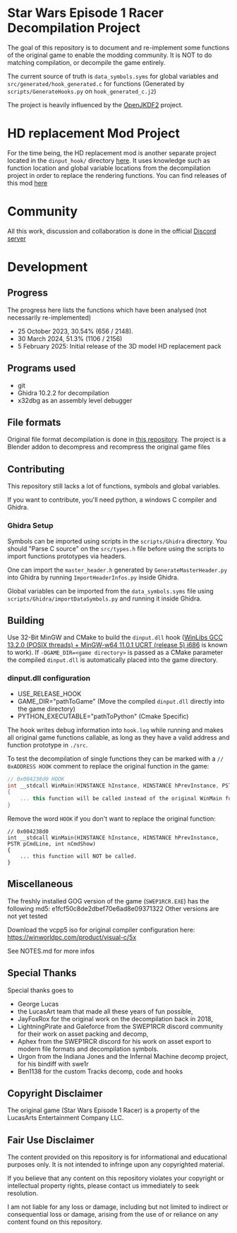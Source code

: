 # Star Wars Episode 1 Racer Decompilation Project

The goal of this repository is to document and re-implement some functions of the original game to enable the modding community.
It is NOT to do matching compilation, or decompile the game entirely.

The current source of truth is `data_symbols.syms` for global variables and `src/generated/hook_generated.c` for functions (Generated by `scripts/GenerateHooks.py` on `hook_generated_c.j2`)

The project is heavily influenced by the [OpenJKDF2](https://github.com/shinyquagsire23/OpenJKDF2) project.

# HD replacement Mod Project
For the time being, the HD replacement mod is another separate project located in the `dinput_hook/` directory [here](https://github.com/tim-tim707/SW_RACER_RE/tree/master/dinput_hook).
It uses knowledge such as function location and global variable locations from the decompilation project in order to replace the rendering functions.
You can find releases of this mod [here](https://github.com/tim-tim707/SW_RACER_RE/releases)

# Community
All this work, discussion and collaboration is done in the official [Discord server](https://discord.com/servers/star-wars-episode-i-racer-441839750555369474)

# Development
## Progress
The progress here lists the functions which have been analysed (not necessarily re-implemented)
- 25 October 2023, 30.54% (656 / 2148).
- 30 March 2024, 51.3% (1106 / 2156)
- 5 February 2025: Initial release of the 3D model HD replacement pack

## Programs used
- git
- Ghidra 10.2.2 for decompilation
- x32dbg as an assembly level debugger

## File formats
Original file format decompilation is done in [this repository](https://github.com/louriccia/blender-swe1r).
The project is a Blender addon to decompress and recompress the original game files

## Contributing
This repository still lacks a lot of functions, symbols and global variables.

If you want to contribute, you'll need python, a windows C compiler and Ghidra.

### Ghidra Setup
Symbols can be imported using scripts in the `scripts/Ghidra` directory. You should "Parse C source" on the `src/types.h` file
before using the scripts to import functions prototypes via headers.

One can import the `master_header.h` generated by `GenerateMasterHeader.py` into Ghidra by running `ImportHeaderInfos.py` inside Ghidra.

Global variables can be imported from the `data_symbols.syms` file using `scripts/Ghidra/importDataSymbols.py` and running it inside Ghidra.

## Building

Use 32-Bit MinGW and CMake to build the `dinput.dll` hook ([WinLibs GCC 13.2.0 (POSIX threads) + MinGW-w64 11.0.1 UCRT (release 5) i686](https://github.com/brechtsanders/winlibs_mingw/releases/tag/13.2.0posix-17.0.6-11.0.1-ucrt-r5) is known to work). If `-DGAME_DIR=<game directory>` is passed as a CMake parameter the compiled `dinput.dll` is automatically placed into the game directory.

### dinput.dll configuration
- USE_RELEASE_HOOK
- GAME_DIR="pathToGame" (Move the compiled `dinput.dll` directly into the game directory)
- PYTHON_EXECUTABLE="pathToPython" (Cmake Specific)

The hook writes debug information into `hook.log` while running and makes all original game functions callable, as long as they have a valid address and function prototype in `./src`.

To test the decompilation of single functions they can be marked with a `// 0xADDRESS HOOK` comment to replace the original function in the game:

```cpp
// 0x004238d0 HOOK
int __stdcall WinMain(HINSTANCE hInstance, HINSTANCE hPrevInstance, PSTR pCmdLine, int nCmdShow)
{
    ... this function will be called instead of the original WinMain function.
}
```

Remove the word `HOOK` if you don't want to replace the original function:

```
// 0x004238d0
int __stdcall WinMain(HINSTANCE hInstance, HINSTANCE hPrevInstance, PSTR pCmdLine, int nCmdShow)
{
    ... this function will NOT be called.
}
```

## Miscellaneous
The freshly installed GOG version of the game (`SWEP1RCR.EXE`) has the following md5: e1fcf50c8de2dbef70e6ad8e09371322
Other versions are not yet tested

Download the vcpp5 iso for original compiler configuration here: https://winworldpc.com/product/visual-c/5x

See NOTES.md for more infos

## Special Thanks
Special thanks goes to
- George Lucas
- the LucasArt team that made all these years of fun possible,
- JayFoxRox for the original work on the decompilation back in 2018,
- LightningPirate and Galeforce from the SWEP1RCR discord community for their work on asset packing and decomp,
- Aphex from the SWEP1RCR discord for his work on asset export to modern file formats and decompilation symbols.
- Urgon from the Indiana Jones and the Infernal Machine decomp project, for his bindiff with swe1r
- Ben1138 for the custom Tracks decomp, code and hooks

## Copyright Disclaimer
The original game (Star Wars Episode 1 Racer) is a property of the LucasArts Entertainment Company LLC.

## Fair Use Disclaimer
The content provided on this repository is for informational and educational purposes only. It is not intended to infringe upon any copyrighted material.

If you believe that any content on this repository violates your copyright or intellectual property rights, please contact us immediately to seek resolution.

I am not liable for any loss or damage, including but not limited to indirect or consequential loss or damage, arising from the use of or reliance on any content found on this repository.
